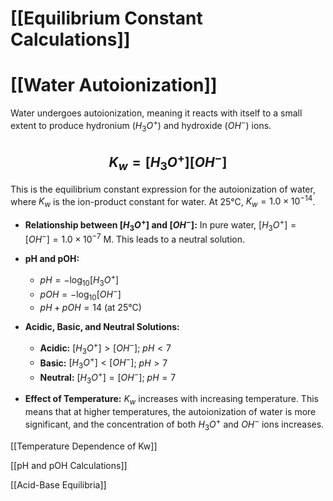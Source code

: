 # [[Equilibrium Constant Calculations]]
# [[Water Autoionization]]

Water undergoes autoionization, meaning it reacts with itself to a small extent to produce hydronium ($H_3O^+$) and hydroxide ($OH^-$) ions.

## $$K_w = [H_3O^+][OH^-]$$

This is the equilibrium constant expression for the autoionization of water, where $K_w$ is the ion-product constant for water.  At 25°C, $K_w = 1.0 \times 10^{-14}$.

* **Relationship between $[H_3O^+]$ and $[OH^-]$:** In pure water, $[H_3O^+] = [OH^-] = 1.0 \times 10^{-7}$ M. This leads to a neutral solution.

* **pH and pOH:**
    * $pH = -\log_{10}[H_3O^+]$
    * $pOH = -\log_{10}[OH^-]$
    * $pH + pOH = 14$ (at 25°C)

* **Acidic, Basic, and Neutral Solutions:**
    * **Acidic:** $[H_3O^+] > [OH^-]$; $pH < 7$
    * **Basic:** $[H_3O^+] < [OH^-]$; $pH > 7$
    * **Neutral:** $[H_3O^+] = [OH^-]$; $pH = 7$

* **Effect of Temperature:** $K_w$ increases with increasing temperature. This means that at higher temperatures, the autoionization of water is more significant, and the concentration of both $H_3O^+$ and $OH^-$ ions increases.


[[Temperature Dependence of Kw]]

[[pH and pOH Calculations]]

[[Acid-Base Equilibria]]
